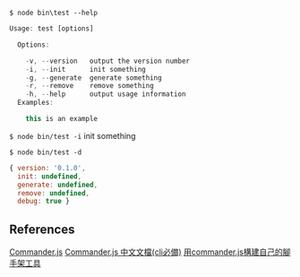
`$ node bin\test --help`

```js
Usage: test [options]

  Options:

    -v, --version   output the version number
    -i, --init      init something
    -g, --generate  generate something
    -r, --remove    remove something
    -h, --help      output usage information
  Examples:

    this is an example
```

`$ node bin/test -i`
init something

`$ node bin/test -d`

```js
{ version: '0.1.0',
  init: undefined,
  generate: undefined,
  remove: undefined,
  debug: true }
```

## References

[Commander.js](https://www.npmjs.com/package/commander)
[Commander.js 中文文檔(cli必備)](https://juejin.im/post/5cefb981e51d454f73356ce9)
[用commander.js構建自己的腳手架工具](https://zhuanlan.zhihu.com/p/38520504)

